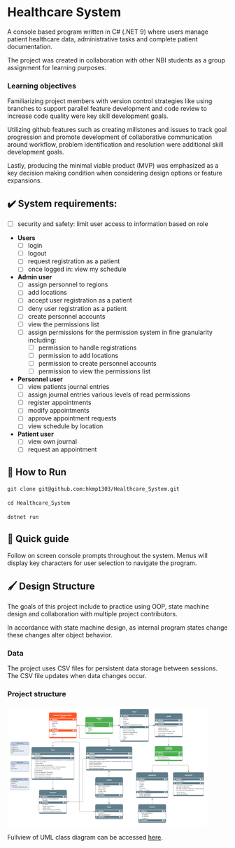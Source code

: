# Healthcare System
A console based program written in C# (.NET 9) where users manage patient healthcare data, administrative tasks and complete patient documentation.

The project was created in collaboration with other NBI students as a group assignment for learning purposes.

### Learning objectives
Familiarizing project members with version control strategies like using branches to support parallel feature development and code review to increase code quality were key skill development goals.

Utilizing github features such as creating millstones and issues to track goal progression and promote development of collaborative communication around workflow, problem identification and resolution were additional skill development goals.

Lastly, producing the minimal viable product (MVP) was emphasized as a key decision making condition when considering design options or feature expansions.

## ✔️ System requirements:
- [ ] security and safety: limit user access to information based on role
- **Users**
  - [ ] login
  - [ ] logout
  - [ ] request registration as a patient
  - [ ] once logged in: view my schedule
- **Admin user**
  - [ ] assign personnel to regions
  - [ ] add locations
  - [ ] accept user registration as a patient
  - [ ] deny user registration as a patient
  - [ ] create personnel accounts
  - [ ] view the permissions list
  - [ ] assign permissions for the permission system in fine granularity including:
    - [ ] permission to handle registrations
    - [ ] permission to add locations
    - [ ] permission to create personnel accounts
    - [ ] permission to view the permissions list
- **Personnel user**
  - [ ] view patients journal entries
  - [ ] assign journal entries various levels of read permissions
  - [ ] register appointments
  - [ ] modify appointments
  - [ ] approve appointment requests
  - [ ] view schedule by location
- **Patient user**
  - [ ] view own journal
  - [ ] request an appointment

<!--
### Future feature creeps
- [ ] implement dictionary for user accounts
-->

## 🚀 How to Run
```
git clone git@github.com:hkmp1303/Healthcare_System.git

cd Healthcare_System

dotnet run
```

## 🦮 Quick guide
Follow on screen console prompts throughout the system. Menus will display key characters for user selection to navigate the program.

## 🖌️ Design Structure
The goals of this project include to practice using OOP, state machine design and collaboration with multiple project contributors.

In accordance with state machine design, as internal program states change these changes alter object behavior.

### Data
The project uses CSV files for persistent data storage between sessions. The CSV file updates when data changes occur.

### Project structure
![UML Diagram of system classes](docs/uml25.png)

Fullview of UML class diagram can be accessed [here](https://www.yworks.com/yed-live/?file=https://gist.githubusercontent.com/hkmp1303/ce4ffc1ec8558003ab33a2dafa426a9b/raw/53ffb886dc941c9a6d531614947ff905c4858f30/Healthcare%20System).
